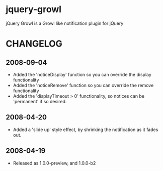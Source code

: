 jquery-growl
============

jQuery Growl is a Growl like notification plugin for jQuery

CHANGELOG
=========

2008-09-04
----------
* Added the 'noticeDisplay' function so you can override the display functionality
* Added the 'noticeRemove' function so you can override the remove functionality
* Added the 'displayTimeout > 0' functionality, so notices can be 'permanent' if so desired.

2008-04-20
----------
* Added a 'slide up' style effect, by shrinking the notification as it fades out.

2008-04-19
----------
* Released as 1.0.0-preview, and 1.0.0-b2